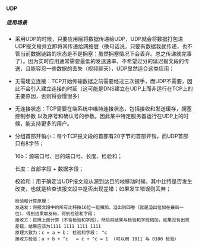 #### UDP

##### 适用场景

- 采用UDP的时候，只要应用层将数据传递给UDP，UDP就会将数据打包进UDP报文段并立即将其传递给网络层（换句话说，只要有数据我就传递，也不管当前数据链路的状态是不是拥塞；虽然拥塞情况下会丢弃。总之传递就完事了）。因为实时应用通常需要最低的发送速率，不希望过分的延迟报文段的传送，且能容忍一些数据的丢失（视频聊天），UDP显然适合这类应用；

- 无需建立连接：TCP开始传输数据之前需要经过三次握手，而UDP不需要，因此不会引入建立连接的时延（这可能是DNS建立在UDP上而非运行在TCP上的主要原因，否则将会慢很多）

- 无连接状态：TCP需要在端系统中维持连接状态，包括接收和发送缓存，拥塞控制参数 以及序号和确认号的参数。因此某中特定服务器运行在UDP上的时候，能支持更多的用户。

- 分组首部开销小：每个TCP报文段的首部有20字节的首部开销，而UDP首部只有8字节；

    16b：源端口号、目的端口号、长度、检验和；

    长度：首部字段 + 数据字段；

    校验和：用于确定当UDP报文段从源到达目的地移动时候，其中比特是否发生改变，也就是检查该报文段中是否出现差错；如果发生错误则丢弃；

    ```asciiarmor
    检验和计算原理：
    发送发：将报文段中的所有比特按16位一组相加，溢出则回卷（就是溢出位加在最后一位），得到结果取反码，得到检验和字段；
    接收方：按照上面计算（不含检验和字段），然后将结果与检验和字段相加，如果没有出现差错，结果应该为1111 1111 1111 1111
    原理大致为：c = a + b； 检验和字段： ^c
    接收方检验：a + b + ^c   = c + ^c = 1  (可以用 1011 与 0100 检验） 
    ```

    



